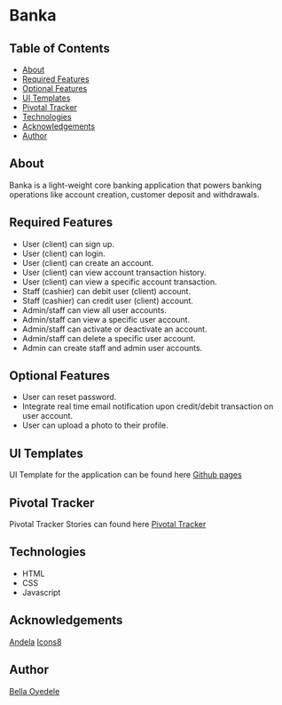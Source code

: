 # Banka

## Table of Contents

* [About](#about)
* [Required Features](#required%20features)
* [Optional Features](#optional%20features)
* [UI Templates](#ui%20templates)
* [Pivotal Tracker](#pivotal%20tracker)
* [Technologies](#technologies)
* [Acknowledgements](#acknowledgements)
* [Author](#author)

## About

Banka is a light-weight core banking application that powers banking operations like account creation, customer deposit and withdrawals.

## Required Features

* User (client) can sign up.
* User (client) can login.
* User (client) can create an account.
* User (client) can view account transaction history.
* User (client) can view a specific account transaction.
* Staff (cashier) can debit user (client) account.
* Staff (cashier) can credit user (client) account.
* Admin/staff can view all user accounts.
* Admin/staff can view a specific user account.
* Admin/staff can activate or deactivate an account.
* Admin/staff can delete a specific user account.
* Admin can create staff and admin user accounts.

## Optional Features

* User can reset password.
* Integrate real time email notification upon credit/debit transaction on user account.
* User can upload a photo to their profile.

## UI Templates

UI Template for the application can be found here [Github pages](https://allebd.github.io/banka/UI/index.html)

## Pivotal Tracker

Pivotal Tracker Stories can found here [Pivotal Tracker](https://www.pivotaltracker.com/n/projects/2320160)

## Technologies

* HTML
* CSS
* Javascript

## Acknowledgements

[Andela](https://andela.com/)
[Icons8](https://icons8.com/)

## Author

[Bella Oyedele](https://github.com/allebd)
